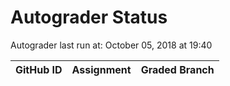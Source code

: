 # Autograder Status
Autograder last run at: October 05, 2018 at 19:40

| GitHub ID | Assignment | Graded Branch |
|-----------|------------|---------------|
